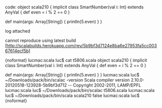code:
object scala210 {
  implicit class SmartNumber(val i: Int) extends AnyVal {
    def even = i % 2 == 0
  }

  def main(args: Array[String]) {
    println(5.even)
  }
}

log attached

cannot reproduce using latest build [http://scalabuilds.herokuapp.com/rev/5b9bf3d7124e8ba6e27953fa5cc00367614ecf5b]

{noformat}
lucmac:scala luc$ cat t5806.scala 
object scala210 {
implicit class SmartNumber(val i: Int) extends AnyVal { def even = i % 2 == 0 }

def main(args: Array[String]) { println(5.even) }
}
lucmac:scala luc$ ~/Downloads/pack/bin/scalac -version
Scala compiler version 2.10.0-20120518-123928-5b9bf3d712 -- Copyright 2002-2011, LAMP/EPFL
lucmac:scala luc$ ~/Downloads/pack/bin/scalac t5806.scala 
lucmac:scala luc$ ~/Downloads/pack/bin/scala scala210
false
lucmac:scala luc$ 
{noformat}
